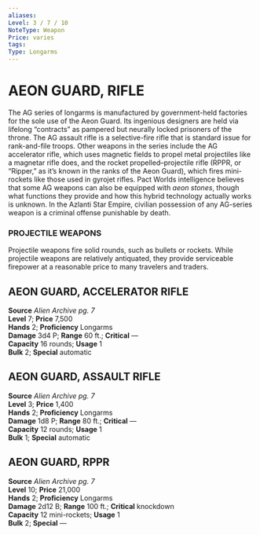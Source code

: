 ```yaml
---
aliases: 
Level: 3 / 7 / 10
NoteType: Weapon
Price: varies
tags: 
Type: Longarms
---
```

# AEON GUARD, RIFLE
The AG series of longarms is manufactured by government-held factories for the sole use of the Aeon Guard. Its ingenious designers are held via lifelong “contracts” as pampered but neurally locked prisoners of the throne. The AG assault rifle is a selective-fire rifle that is standard issue for rank-and-file troops. Other weapons in the series include the AG accelerator rifle, which uses magnetic fields to propel metal projectiles like a magnetar rifle does, and the rocket propelled–projectile rifle (RPPR, or “Ripper,” as it’s known in the ranks of the Aeon Guard), which fires mini-rockets like those used in gyrojet rifles. Pact Worlds intelligence believes that some AG weapons can also be equipped with _aeon stones_, though what functions they provide and how this hybrid technology actually works is unknown. In the Azlanti Star Empire, civilian possession of any AG-series weapon is a criminal offense punishable by death.

### PROJECTILE WEAPONS

Projectile weapons fire solid rounds, such as bullets or rockets. While projectile weapons are relatively antiquated, they provide serviceable firepower at a reasonable price to many travelers and traders.  

## AEON GUARD, ACCELERATOR RIFLE

**Source** _Alien Archive pg. 7_  
**Level** 7; **Price** 7,500  
**Hands** 2; **Proficiency** Longarms  
**Damage** 3d4 P; **Range** 60 ft.; **Critical** —  
**Capacity** 16 rounds; **Usage** 1  
**Bulk** 2; **Special** automatic

## AEON GUARD, ASSAULT RIFLE

**Source** _Alien Archive pg. 7_  
**Level** 3; **Price** 1,400  
**Hands** 2; **Proficiency** Longarms  
**Damage** 1d8 P; **Range** 80 ft.; **Critical** —  
**Capacity** 12 rounds; **Usage** 1  
**Bulk** 1; **Special** automatic

## AEON GUARD, RPPR

**Source** _Alien Archive pg. 7_  
**Level** 10; **Price** 21,000  
**Hands** 2; **Proficiency** Longarms  
**Damage** 2d12 B; **Range** 100 ft.; **Critical** knockdown  
**Capacity** 12 mini-rockets; **Usage** 1  
**Bulk** 2; **Special** —
